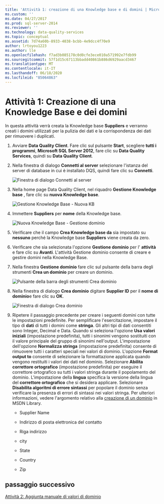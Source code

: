 ```yaml
---
title: 'Attività 1: creazione di una Knowledge base e di domini | Microsoft Docs'
ms.custom: ''
ms.date: 04/27/2017
ms.prod: sql-server-2014
ms.reviewer: ''
ms.technology: data-quality-services
ms.topic: conceptual
ms.assetid: 7d74a60b-8933-4038-bcbb-4e9dcc4f70e9
author: lrtoyou1223
ms.author: lle
ms.openlocfilehash: f7ad3b085178c0d0cfe3ece010a571992e7fdb99
ms.sourcegitcommit: 57f1d15c67113bbadd40861b886d6929aacd3467
ms.translationtype: MT
ms.contentlocale: it-IT
ms.lasthandoff: 06/18/2020
ms.locfileid: "85064863"
---
```

# <a name="task-1-creating-a-knowledge-base-and-domains"></a>Attività 1: Creazione di una Knowledge Base e dei domini
  In questa attività verrà creata la Knowledge base **Suppliers** e verranno creati i domini utilizzati per la pulizia dei dati e la corrispondenza dei dati per rimuovere i duplicati.  
  
1.  Avviare **Data Quality Client**. Fare clic sul pulsante **Start**, scegliere **tutti i programmi**, **Microsoft SQL Server 2012**, fare clic su **Data Quality Services**, quindi su **Data Quality Client**.  
  
2.  Nella finestra di dialogo **Connetti al server** selezionare l'istanza del server di database in cui è installato DQS, quindi fare clic su **Connetti**.  
  
     ![Finestra di dialogo Connetti al server](../../2014/tutorials/media/et-creatingaknowledgebaseanddomains-01.jpg "Finestra di dialogo Connetti al server")  
  
3.  Nella home page Data Quality Client, nel riquadro **Gestione Knowledge base** , fare clic su **nuova Knowledge base**.  
  
     ![Gestione Knowledge Base - Nuova KB](../../2014/tutorials/media/et-creatingaknowledgebaseanddomains-02.jpg "Gestione Knowledge Base - Nuova KB")  
  
4.  Immettere **Suppliers** per **nome** della Knowledge base.  
  
     ![Nuova Knowledge Base - Gestione dominio](../../2014/tutorials/media/et-creatingaknowledgebaseanddomains-03.jpg "Nuova Knowledge Base - Gestione dominio")  
  
5.  Verificare che il campo **Crea Knowledge base da** sia impostato su **nessuno** perché la Knowledge base **Suppliers** viene creata da zero.  
  
6.  Verificare che sia selezionata l'opzione **Gestione dominio** per l' **attività** e fare clic su **Avanti**. L'attività Gestione dominio consente di creare e gestire domini nella Knowledge Base.  
  
7.  Nella finestra **Gestione dominio** fare clic sul pulsante della barra degli strumenti **Crea un dominio** per creare un dominio.  
  
     ![Pulsante della barra degli strumenti Crea dominio](../../2014/tutorials/media/et-creatingaknowledgebaseanddomains-04.jpg "Pulsante della barra degli strumenti Crea dominio")  
  
8.  Nella finestra di dialogo **Crea dominio** digitare **Supplier ID** per il **nome di dominio**e fare clic su **OK**.  
  
     ![Finestra di dialogo Crea dominio](../../2014/tutorials/media/et-creatingaknowledgebaseanddomains-05.jpg "Finestra di dialogo Crea dominio")  
  
9. Ripetere il passaggio precedente per creare i seguenti domini con tutte le impostazioni predefinite. Per semplificare l'esercitazione, impostare il tipo di **dati** di tutti i domini come **stringa**. Gli altri tipi di dati consentiti sono Integer, Decimal e Data. Quando si seleziona l'opzione **Usa valori iniziali** (impostazione predefinita), tutti i sinonimi vengono sostituiti con il valore principale del gruppo di sinonimi nell'output. L'impostazione dell'opzione **Normalizza stringa** (impostazione predefinita) consente di rimuovere tutti i caratteri speciali nei valori di dominio. L'opzione **Format output to** consente di selezionare la formattazione applicata quando vengono restituiti i valori dei dati nel dominio. Selezionare **Abilita correttore ortografico** (impostazione predefinita) per eseguire il correttore ortografico su tutti i valori stringa durante il popolamento del dominio. L'impostazione della **lingua** specifica la versione della lingua del **correttore ortografico** che si desidera applicare. Selezionare **Disabilita algoritmi di errore sintassi** per popolare il dominio senza verificare la presenza di errori di sintassi nei valori stringa. Per ulteriori informazioni, vedere l'argomento relativo alla [creazione di un dominio](https://msdn.microsoft.com/library/hh510401.aspx) in MSDN Library.  
  
    -   Supplier Name  
  
    -   Indirizzo di posta elettronica del contatto  
  
    -   Riga indirizzo  
  
    -   city  
  
    -   State  
  
    -   Country  
  
    -   Zip  
  
## <a name="next-step"></a>passaggio successivo  
 [Attività 2: Aggiunta manuale di valori di dominio](../../2014/tutorials/task-2-adding-domain-values-manually.md)  
  
  

